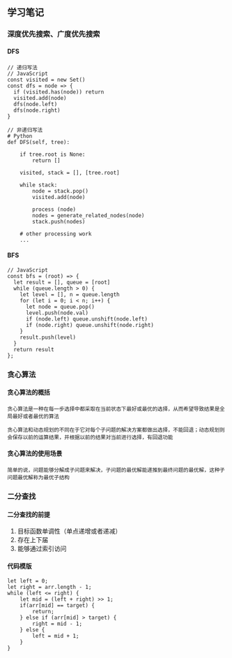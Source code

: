 ## 学习笔记

### 深度优先搜索、广度优先搜索

#### DFS
```
// 递归写法
// JavaScript
const visited = new Set()
const dfs = node => {
  if (visited.has(node)) return
  visited.add(node)
  dfs(node.left)
  dfs(node.right)
}
```

```
// 非递归写法
# Python
def DFS(self, tree): 

	if tree.root is None: 
		return [] 

	visited, stack = [], [tree.root]

	while stack: 
		node = stack.pop() 
		visited.add(node)

		process (node) 
		nodes = generate_related_nodes(node) 
		stack.push(nodes) 

	# other processing work 
	...

```

#### BFS
```
// JavaScript
const bfs = (root) => {
  let result = [], queue = [root]
  while (queue.length > 0) {
    let level = [], n = queue.length
    for (let i = 0; i < n; i++) {
      let node = queue.pop()
      level.push(node.val) 
      if (node.left) queue.unshift(node.left)
      if (node.right) queue.unshift(node.right)
    }
    result.push(level)
  }
  return result
};
```

### 贪心算法

#### 贪心算法的概括
`贪心算法是一种在每一步选择中都采取在当前状态下最好或最优的选择，从而希望导致结果是全局最好或者最优的算法`

`贪心算法和动态规划的不同在于它对每个子问题的解决方案都做出选择，不能回退；动态规划则会保存以前的运算结果，并根据以前的结果对当前进行选择，有回退功能`

#### 贪心算法的使用场景

`简单的说，问题能够分解成子问题来解决，子问题的最优解能递推到最终问题的最优解，这种子问题最优解称为最优子结构`

### 二分查找

#### 二分查找的前提
1. 目标函数单调性（单点递增或者递减）
2. 存在上下届
3. 能够通过索引访问

#### 代码模版

```
let left = 0;
let right = arr.length - 1;
while (left <= right) {
    let mid = (left + right) >> 1;
    if(arr[mid] == target) {
        return;
    } else if (arr[mid] > target) {
        right = mid - 1;
    } else {
        left = mid + 1;
    }
}
```












